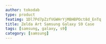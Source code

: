 ```yaml
---
author: tokodab
type: product
featimg: 1Dl7Pd7pZzfVGWHrYjMBHBPOct8d_EnTq
title: Zelda Art Samsung Galaxy S9 Case
tags: [samsung, galaxy, s9]
category: [samsung]
---
```

